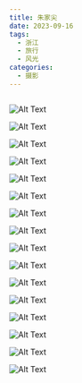 ```yaml
---
title: 朱家尖
date: 2023-09-16
tags:
  - 浙江
  - 旅行
  - 风光
categories:
  - 摄影
---
```


<img src="https://blog-1321452376.cos.ap-shanghai.myqcloud.com/%E6%91%84%E5%BD%B1%2F%E6%9C%B1%E5%AE%B6%E5%B0%96%2Fhaou-1047060.jpg" alt="">

<!-- more -->

![Alt Text](https://blog-1321452376.cos.ap-shanghai.myqcloud.com/%E6%91%84%E5%BD%B1%2F%E6%9C%B1%E5%AE%B6%E5%B0%96%2Fhaou-1046780.jpg)

![Alt Text](https://blog-1321452376.cos.ap-shanghai.myqcloud.com/%E6%91%84%E5%BD%B1%2F%E6%9C%B1%E5%AE%B6%E5%B0%96%2Fhaou-1046826.jpg)

![Alt Text](https://blog-1321452376.cos.ap-shanghai.myqcloud.com/%E6%91%84%E5%BD%B1%2F%E6%9C%B1%E5%AE%B6%E5%B0%96%2Fhaou-1046834.jpg)

![Alt Text](https://blog-1321452376.cos.ap-shanghai.myqcloud.com/%E6%91%84%E5%BD%B1%2F%E6%9C%B1%E5%AE%B6%E5%B0%96%2Fhaou-1046846.jpg)

![Alt Text](https://blog-1321452376.cos.ap-shanghai.myqcloud.com/%E6%91%84%E5%BD%B1%2F%E6%9C%B1%E5%AE%B6%E5%B0%96%2Fhaou-1046856.jpg)

![Alt Text](https://blog-1321452376.cos.ap-shanghai.myqcloud.com/%E6%91%84%E5%BD%B1%2F%E6%9C%B1%E5%AE%B6%E5%B0%96%2Fhaou-1046923.jpg)

![Alt Text](https://blog-1321452376.cos.ap-shanghai.myqcloud.com/%E6%91%84%E5%BD%B1%2F%E6%9C%B1%E5%AE%B6%E5%B0%96%2Fhaou-1046933.jpg)

![Alt Text](https://blog-1321452376.cos.ap-shanghai.myqcloud.com/%E6%91%84%E5%BD%B1%2F%E6%9C%B1%E5%AE%B6%E5%B0%96%2Fhaou-1046945.jpg)

![Alt Text](https://blog-1321452376.cos.ap-shanghai.myqcloud.com/%E6%91%84%E5%BD%B1%2F%E6%9C%B1%E5%AE%B6%E5%B0%96%2Fhaou-1046954.jpg)

![Alt Text](https://blog-1321452376.cos.ap-shanghai.myqcloud.com/%E6%91%84%E5%BD%B1%2F%E6%9C%B1%E5%AE%B6%E5%B0%96%2Fhaou-1046955.jpg)

![Alt Text](https://blog-1321452376.cos.ap-shanghai.myqcloud.com/%E6%91%84%E5%BD%B1%2F%E6%9C%B1%E5%AE%B6%E5%B0%96%2Fhaou-1046963.jpg)

![Alt Text](https://blog-1321452376.cos.ap-shanghai.myqcloud.com/%E6%91%84%E5%BD%B1%2F%E6%9C%B1%E5%AE%B6%E5%B0%96%2Fhaou-1046969.jpg)

![Alt Text](https://blog-1321452376.cos.ap-shanghai.myqcloud.com/%E6%91%84%E5%BD%B1%2F%E6%9C%B1%E5%AE%B6%E5%B0%96%2Fhaou-1046970.jpg)

![Alt Text](https://blog-1321452376.cos.ap-shanghai.myqcloud.com/%E6%91%84%E5%BD%B1%2F%E6%9C%B1%E5%AE%B6%E5%B0%96%2Fhaou-1046975.jpg)

![Alt Text](https://blog-1321452376.cos.ap-shanghai.myqcloud.com/%E6%91%84%E5%BD%B1%2F%E6%9C%B1%E5%AE%B6%E5%B0%96%2Fhaou-1046980.jpg)

![Alt Text](https://blog-1321452376.cos.ap-shanghai.myqcloud.com/%E6%91%84%E5%BD%B1%2F%E6%9C%B1%E5%AE%B6%E5%B0%96%2Fhaou-1047051.jpg)
